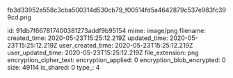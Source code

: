 fb3d33952a558c3cba500314d530cb79_f00514fd5a4642879c537e983fc399cd.png

id: 91db7f667817400381273addf9b95154
mime: image/png
filename: 
created_time: 2020-05-23T15:25:12.219Z
updated_time: 2020-05-23T15:25:12.219Z
user_created_time: 2020-05-23T15:25:12.219Z
user_updated_time: 2020-05-23T15:25:12.219Z
file_extension: png
encryption_cipher_text: 
encryption_applied: 0
encryption_blob_encrypted: 0
size: 49114
is_shared: 0
type_: 4